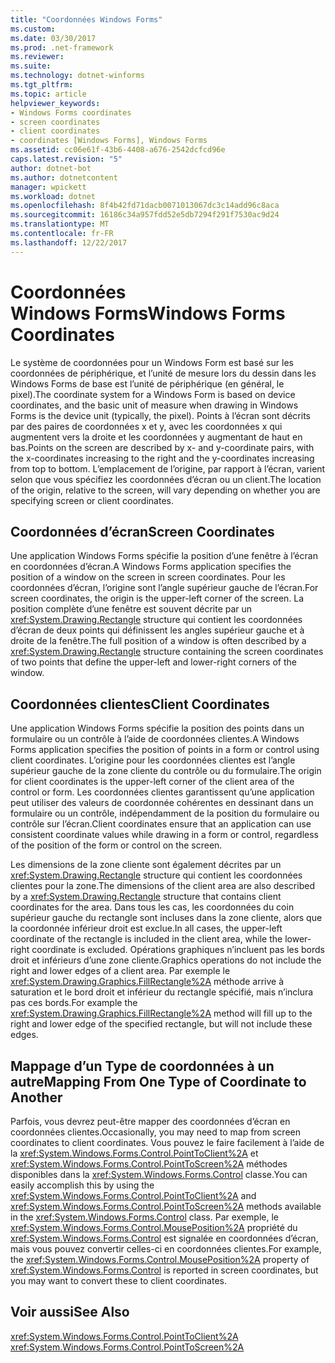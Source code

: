 ```yaml
---
title: "Coordonnées Windows Forms"
ms.custom: 
ms.date: 03/30/2017
ms.prod: .net-framework
ms.reviewer: 
ms.suite: 
ms.technology: dotnet-winforms
ms.tgt_pltfrm: 
ms.topic: article
helpviewer_keywords:
- Windows Forms coordinates
- screen coordinates
- client coordinates
- coordinates [Windows Forms], Windows Forms
ms.assetid: cc06e61f-43b6-4408-a676-2542dcfcd96e
caps.latest.revision: "5"
author: dotnet-bot
ms.author: dotnetcontent
manager: wpickett
ms.workload: dotnet
ms.openlocfilehash: 8f4b42fd71dacb0071013067dc3c14add96c8aca
ms.sourcegitcommit: 16186c34a957fdd52e5db7294f291f7530ac9d24
ms.translationtype: MT
ms.contentlocale: fr-FR
ms.lasthandoff: 12/22/2017
---
```

# <a name="windows-forms-coordinates"></a><span data-ttu-id="8802a-102">Coordonnées Windows Forms</span><span class="sxs-lookup"><span data-stu-id="8802a-102">Windows Forms Coordinates</span></span>
<span data-ttu-id="8802a-103">Le système de coordonnées pour un Windows Form est basé sur les coordonnées de périphérique, et l’unité de mesure lors du dessin dans les Windows Forms de base est l’unité de périphérique (en général, le pixel).</span><span class="sxs-lookup"><span data-stu-id="8802a-103">The coordinate system for a Windows Form is based on device coordinates, and the basic unit of measure when drawing in Windows Forms is the device unit (typically, the pixel).</span></span> <span data-ttu-id="8802a-104">Points à l’écran sont décrits par des paires de coordonnées x et y, avec les coordonnées x qui augmentent vers la droite et les coordonnées y augmentant de haut en bas.</span><span class="sxs-lookup"><span data-stu-id="8802a-104">Points on the screen are described by x- and y-coordinate pairs, with the x-coordinates increasing to the right and the y-coordinates increasing from top to bottom.</span></span> <span data-ttu-id="8802a-105">L’emplacement de l’origine, par rapport à l’écran, varient selon que vous spécifiez les coordonnées d’écran ou un client.</span><span class="sxs-lookup"><span data-stu-id="8802a-105">The location of the origin, relative to the screen, will vary depending on whether you are specifying screen or client coordinates.</span></span>  
  
## <a name="screen-coordinates"></a><span data-ttu-id="8802a-106">Coordonnées d’écran</span><span class="sxs-lookup"><span data-stu-id="8802a-106">Screen Coordinates</span></span>  
 <span data-ttu-id="8802a-107">Une application Windows Forms spécifie la position d’une fenêtre à l’écran en coordonnées d’écran.</span><span class="sxs-lookup"><span data-stu-id="8802a-107">A Windows Forms application specifies the position of a window on the screen in screen coordinates.</span></span> <span data-ttu-id="8802a-108">Pour les coordonnées d’écran, l’origine sont l’angle supérieur gauche de l’écran.</span><span class="sxs-lookup"><span data-stu-id="8802a-108">For screen coordinates, the origin is the upper-left corner of the screen.</span></span> <span data-ttu-id="8802a-109">La position complète d’une fenêtre est souvent décrite par un <xref:System.Drawing.Rectangle> structure qui contient les coordonnées d’écran de deux points qui définissent les angles supérieur gauche et à droite de la fenêtre.</span><span class="sxs-lookup"><span data-stu-id="8802a-109">The full position of a window is often described by a <xref:System.Drawing.Rectangle> structure containing the screen coordinates of two points that define the upper-left and lower-right corners of the window.</span></span>  
  
## <a name="client-coordinates"></a><span data-ttu-id="8802a-110">Coordonnées clientes</span><span class="sxs-lookup"><span data-stu-id="8802a-110">Client Coordinates</span></span>  
 <span data-ttu-id="8802a-111">Une application Windows Forms spécifie la position des points dans un formulaire ou un contrôle à l’aide de coordonnées clientes.</span><span class="sxs-lookup"><span data-stu-id="8802a-111">A Windows Forms application specifies the position of points in a form or control using client coordinates.</span></span> <span data-ttu-id="8802a-112">L’origine pour les coordonnées clientes est l’angle supérieur gauche de la zone cliente du contrôle ou du formulaire.</span><span class="sxs-lookup"><span data-stu-id="8802a-112">The origin for client coordinates is the upper-left corner of the client area of the control or form.</span></span> <span data-ttu-id="8802a-113">Les coordonnées clientes garantissent qu’une application peut utiliser des valeurs de coordonnée cohérentes en dessinant dans un formulaire ou un contrôle, indépendamment de la position du formulaire ou contrôle sur l’écran.</span><span class="sxs-lookup"><span data-stu-id="8802a-113">Client coordinates ensure that an application can use consistent coordinate values while drawing in a form or control, regardless of the position of the form or control on the screen.</span></span>  
  
 <span data-ttu-id="8802a-114">Les dimensions de la zone cliente sont également décrites par un <xref:System.Drawing.Rectangle> structure qui contient les coordonnées clientes pour la zone.</span><span class="sxs-lookup"><span data-stu-id="8802a-114">The dimensions of the client area are also described by a <xref:System.Drawing.Rectangle> structure that contains client coordinates for the area.</span></span> <span data-ttu-id="8802a-115">Dans tous les cas, les coordonnées du coin supérieur gauche du rectangle sont incluses dans la zone cliente, alors que la coordonnée inférieur droit est exclue.</span><span class="sxs-lookup"><span data-stu-id="8802a-115">In all cases, the upper-left coordinate of the rectangle is included in the client area, while the lower-right coordinate is excluded.</span></span> <span data-ttu-id="8802a-116">Opérations graphiques n’incluent pas les bords droit et inférieurs d’une zone cliente.</span><span class="sxs-lookup"><span data-stu-id="8802a-116">Graphics operations do not include the right and lower edges of a client area.</span></span> <span data-ttu-id="8802a-117">Par exemple le <xref:System.Drawing.Graphics.FillRectangle%2A> méthode arrive à saturation et le bord droit et inférieur du rectangle spécifié, mais n’inclura pas ces bords.</span><span class="sxs-lookup"><span data-stu-id="8802a-117">For example the <xref:System.Drawing.Graphics.FillRectangle%2A> method will fill up to the right and lower edge of the specified rectangle, but will not include these edges.</span></span>  
  
## <a name="mapping-from-one-type-of-coordinate-to-another"></a><span data-ttu-id="8802a-118">Mappage d’un Type de coordonnées à un autre</span><span class="sxs-lookup"><span data-stu-id="8802a-118">Mapping From One Type of Coordinate to Another</span></span>  
 <span data-ttu-id="8802a-119">Parfois, vous devrez peut-être mapper des coordonnées d’écran en coordonnées clientes.</span><span class="sxs-lookup"><span data-stu-id="8802a-119">Occasionally, you may need to map from screen coordinates to client coordinates.</span></span> <span data-ttu-id="8802a-120">Vous pouvez le faire facilement à l’aide de la <xref:System.Windows.Forms.Control.PointToClient%2A> et <xref:System.Windows.Forms.Control.PointToScreen%2A> méthodes disponibles dans la <xref:System.Windows.Forms.Control> classe.</span><span class="sxs-lookup"><span data-stu-id="8802a-120">You can easily accomplish this by using the <xref:System.Windows.Forms.Control.PointToClient%2A> and <xref:System.Windows.Forms.Control.PointToScreen%2A> methods available in the <xref:System.Windows.Forms.Control> class.</span></span> <span data-ttu-id="8802a-121">Par exemple, le <xref:System.Windows.Forms.Control.MousePosition%2A> propriété du <xref:System.Windows.Forms.Control> est signalée en coordonnées d’écran, mais vous pouvez convertir celles-ci en coordonnées clientes.</span><span class="sxs-lookup"><span data-stu-id="8802a-121">For example, the <xref:System.Windows.Forms.Control.MousePosition%2A> property of <xref:System.Windows.Forms.Control> is reported in screen coordinates, but you may want to convert these to client coordinates.</span></span>  
  
## <a name="see-also"></a><span data-ttu-id="8802a-122">Voir aussi</span><span class="sxs-lookup"><span data-stu-id="8802a-122">See Also</span></span>  
 <xref:System.Windows.Forms.Control.PointToClient%2A>  
 <xref:System.Windows.Forms.Control.PointToScreen%2A>
